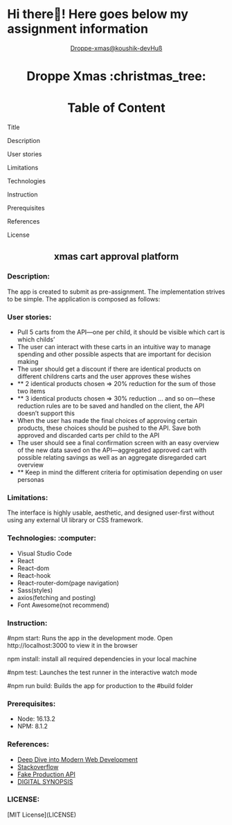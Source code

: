 # Hi there👋! Here goes below my assignment information

<div align="center"><a href="https://droppe-xmas-koushik.netlify.app/">Droppe-xmas@koushik-devHuß</a></div>
<h1 align="center">Droppe Xmas :christmas_tree:</h1>
<h1 align="center">Table of Content</h1>

<p>Title</p>
<p>Description</p>
<p>User stories</p>
<p>Limitations</p>
<p>Technologies</p>
<p>Instruction</p>
<P>Prerequisites</p>
<p>References</p>
<p>License</p>

<h2 align="center">xmas cart approval platform</h2>

<h3 align="left">Description: </h3>

<p>The app is created to submit as pre-assignment. The implementation strives to be simple. The application is composed as follows:</p>

<h3 align="left">User stories: </h3>
<ul>
<li>Pull 5 carts from the API—one per child, it should be visible which cart is which childs’
</li>
<li>The user can interact with these carts in an intuitive way to manage spending and other possible aspects that are important for decision making
</li>
<li>The user should get a discount if there are identical products on different childrens carts and the user approves these wishes
</li>
<li>    ** 2 identical products chosen => 20% reduction for the sum of those two items</li>
<li>    ** 3 identical products chosen => 30% reduction … and so on—these reduction rules are to be saved and handled on the client, the API doesn’t support this
</li>
<li>When the user has made the final choices of approving certain products, these choices should be pushed to the API. Save both approved and discarded carts per child to the API
</li>
<li>The user should see a final confirmation screen with an easy overview of the new data saved on the API—aggregated approved cart with possible relating savings as well as an aggregate disregarded cart overview
</li>
<li>   ** Keep in mind the different criteria for optimisation depending on user personas
</li>
</ul>
<h3 align="left">Limitations: </h3>
<p>The interface is highly usable, aesthetic, and designed user-first without using any external UI library or CSS framework.
</p>
<h3 align="left">Technologies: :computer:</h3>
<ul>
<li>Visual Studio Code</li>
<li>React</li>
<li>React-dom</li>
<li>React-hook</li>
<li>React-router-dom(page navigation)</li>
<li>Sass(styles)</li>
<li>axios(fetching and posting)</li>
<li>Font Awesome(not recommend)</li>

</ul>

<h3 align="left">Instruction: </h3>

<p>#npm start: Runs the app in the development mode. Open http://localhost:3000 to view it in the browser</p>
<p>npm install: install all required dependencies in your local machine<p>
<p>#npm test: Launches the test runner in the interactive watch mode</p>
<p>#npm run build: Builds the app for production to the #build folder</p>

<h3 align="left"> Prerequisites: </h3>
<ul>
<li>Node: 16.13.2</li>
<li>NPM: 8.1.2</li>
</ul>
<h3 align="left">References: </h3>
<ul>
<li><a href="https://fullstackopen.com/en/">Deep Dive into Modern Web Development</a></li>
<li><a href="https://stackoverflow.com/">Stackoverflow</a></li>
<li><a href="https://fakestoreapi.com/">Fake Production API</a></li>
<li><a href="https://digitalsynopsis.com/design/beautiful-color-gradient-palettes/">DIGITAL SYNOPSIS</a></li>
</ul>

<h3 align="left">LICENSE: </h3>
<p>[MIT License](LICENSE)</p>